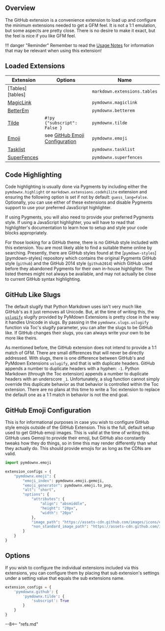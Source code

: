 ## Overview

The GitHub extension is a convenience extension to load up and configure the minimum extensions needed to get a GFM feel.  It is not a 1:1 emulation, but some aspects are pretty close.  There is no desire to make it exact, but the feel is nice if you like GFM feel.


!!! danger "Reminder"
    Remember to read the [Usage Notes](../usage_notes.md) for information that may be relevant when using this extension!


## Loaded Extensions

Extension                       | Options                                                       | Name
------------------------------- | ------------------------------------------------------------- | ----
[Tables][tables]                |                                                               | `markdown.extensions.tables`
[MagicLink](./magiclink.md)     |                                                               | `pymdownx.magiclink`
[BetterEm](./betterem.md)       |                                                               | `pymdownx.betterem`
[Tilde](./tilde.md)             | `#!py {"subscript": False }`                                  | `pymdownx.tilde`
[Emoji](./emoji.md)             | see [GitHub Emoji Configuration](#github-emoji-configuration) | `pymdownx.emoji`
[Tasklist](./tasklist.md)       |                                                               | `pymdownx.tasklist`
[SuperFences](./superfences.md) |                                                               | `pymdownx.superfences`


## Code Highlighting

Code highlighting is usually done via Pygments by including either the `pymdownx.highlight` or `markdown.extensions.codehilite` extension and ensuring the following option is set if not by default: `guess_lang=False`. Optionally, you can use either of these extensions and disable Pygments support to use your preferred JavaScript highlighter.

If using Pygments, you will also need to provide your preferred Pygments style. If using a JavaScript highlighter, you will have to read that highlighter's documentation to learn how to setup and style your code blocks appropriately.

For those looking for a GitHub theme, there is no GitHub style included with this extension. You are most likely able to find a suitable theme online by searching. Presently, there are GitHub styles found at the [`pymdown-styles`][pymdown-styles] repository which contains the original Pygments GitHub style (`github`) and the GitHub 2014 style (`github2014`) which GitHub used before they abandoned Pygments for their own in-house highlighter. The listed themes might not always be available, and may not actually be close to current GitHub syntax highlighting.

## GitHub Like Slugs

The default slugify that Python Markdown uses isn't very much like GitHub's as it just removes all Unicode. But, at the time of writing this, the [`uslugify`](../miscellaneous_extras.md#uslugify) slugify provided by PyMdown Extensions is pretty close in the way it handles Unicode in slugs. By passing in the `pymdownx.slugs.uslugify` function via Toc's slugify parameter, you can alter the slugs to be GitHub like. If GitHub changes their slugs, you can always write your own to be more like theirs.

As mentioned before, the GitHub extension does not intend to provide a 1:1 match of GFM. There are small differences that will never be directly addressed. With slugs, there is one difference between GitHub's and PyMdown Extensions `uslugify`, and that is with duplicate headers. GitHub appends a number to duplicate headers with a hyphen: `-1`. Python Markdown (through the Toc extension) appends a number to duplicate headers with an underscore `_1`. Unfortunately, a slug function cannot simply override this duplicate behavior as that behavior is controlled within the Toc extension. There are no plans at this time to write a Toc extension to replace the default one as a 1:1 match in behavior is not the end goal.

## GitHub Emoji Configuration

This is for informational purposes in case you wish to configure GitHub style emojis outside of the GitHub Extension. This is the full, default setup used to get GitHub emoji images.  This is valid at the time of writing this. GitHub uses Gemoji to provide their emoji, but GitHub also constantly tweaks how they do things, so in time this may render differently than what they actually do. This should provide emojis for as long as the CDNs are valid.

```python
import pymdownx.emoji

extension_configs = {
    "pymdownx.emoji": {
        "emoji_index": pymdownx.emoji.gemoji,
        "emoji_generator": pymdownx.emoji.to_png,
        "alt": "short",
        "options": {
            "attributes": {
                "align": "absmiddle",
                "height": "20px",
                "width": "20px"
            },
            "image_path": "https://assets-cdn.github.com/images/icons/emoji/unicode/",
            "non_standard_image_path": "https://assets-cdn.github.com/images/icons/emoji/"
        }
    }
}
```

## Options

If you wish to configure the individual extensions included via this extensions, you can configure them by placing that sub extension's settings under a setting value that equals the sub extensions name.

```py
extension_configs = {
    'pymdownx.github': {
        'pymdownx.tilde': {
            'subscript': True
        }
    }
}
```

--8<-- "refs.md"
